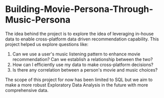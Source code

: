 # Building-Movie-Persona-Through-Music-Persona

The idea behind the project is to explore the idea of leveraging in-house data to enable cross-platform data driven recommendation capability. This project helped us explore questions like:

1. Can we use a user's music listening pattern to enhance movie recommendation? Can we establish a relationship between the two?
2. How can I efficiently use my data to make cross-platform decisions?
3. Is there any correlation between a person's movie and music choices? 

The scope of this project for now has been limited to SQL but we aim to make a more robust Exploratory Data Analysis in the future with more comprehensive data.
